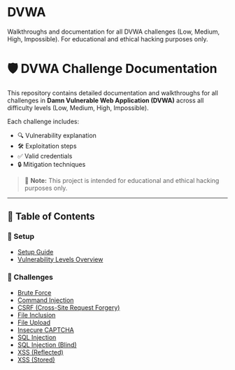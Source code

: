 # DVWA
Walkthroughs and documentation for all DVWA challenges (Low, Medium, High, Impossible). For educational and ethical hacking purposes only.

# 🛡️ DVWA Challenge Documentation

This repository contains detailed documentation and walkthroughs for all challenges in **Damn Vulnerable Web Application (DVWA)** across all difficulty levels (Low, Medium, High, Impossible).

Each challenge includes:
- 🔍 Vulnerability explanation
- 🛠️ Exploitation steps
- ✅ Valid credentials
- 🔒 Mitigation techniques

> 📘 **Note:** This project is intended for educational and ethical hacking purposes only.

---

## 📂 Table of Contents

### 🔧 Setup
- [Setup Guide](setup-guide.md)
- [Vulnerability Levels Overview](vulnerability-levels.md)

### 🧪 Challenges

- [Brute Force](challenges/brute-force/)
- [Command Injection](challenges/command-injection/)
- [CSRF (Cross-Site Request Forgery)](challenges/csrf/)
- [File Inclusion](challenges/file-inclusion/)
- [File Upload](challenges/file-upload/)
- [Insecure CAPTCHA](challenges/insecure-captcha/)
- [SQL Injection](challenges/sql-injection/)
- [SQL Injection (Blind)](challenges/sql-blind/)
- [XSS (Reflected)](challenges/xss-reflected/)
- [XSS (Stored)](challenges/xss-stored/)
